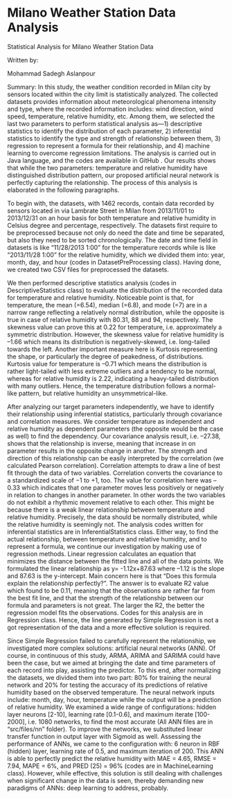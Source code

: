 # Milano Weather Station‎ Data Analysis
Statistical Analysis for Milano Weather Station Data

Written by:

Mohammad Sadegh Aslanpour

Summary: In this study, the weather condition recorded in Milan city by sensors located within the city limit is statistically analyzed. The collected datasets  provides information about meteorological phenomena intensity and type, where the recorded information includes: wind direction, wind speed, temperature, relative humidity, etc. Among them, we selected the last two parameters to perform statistical analysis as—1) descriptive statistics to identify the distribution of each parameter, 2) inferential statistics to identify the type and strength of relationship between them, 3) regression to represent a formula for their relationship, and 4) machine learning to overcome regression limitations. The analysis is carried out in Java language, and the codes are available in GitHub . Our results shows that while the two parameters: temperature and relative humidity have distinguished distribution pattern, our proposed artificial neural network is perfectly capturing the relationship. The process of this analysis is elaborated in the following paragraphs.

To begin with, the datasets, with 1462 records, contain data recorded by sensors located in via Lambrate Street in Milan from 2013/11/01 to 2013/12/31 on an hour basis for both temperature and relative humidity in Celsius degree and percentage, respectively. The datasets first require to be preprocessed because not only do need the date and time be separated, but also they need to be sorted chronologically. The date and time field in datasets is like “11/28/2013 1:00” for the temperature records while is like “2013/11/28 1:00” for the relative humidity, which we divided them into: year, month, day, and hour (codes in DatasetPreProcessing class). Having done, we created two CSV files for preprocessed the datasets. 
 	 
We then performed descriptive statistics analysis (codes in DescriptiveStatistics class) to evaluate the distribution of the recorded data for temperature and relative humidity. Noticeable point is that, for temperature, the mean (=6.54), median (=6.8), and mode (=7) are in a narrow range reflecting a relatively normal distribution, while the opposite is true in case of relative humidity with 80.31, 88 and 94, respectively. The skewness value can prove this at 0.22 for temperature, i.e. approximately a symmetric distribution. However, the skewness value for relative humidity is –1.66 which means its distribution is negatively-skewed, i.e. long-tailed towards the left. Another important measure here is Kurtosis representing the shape, or particularly the degree of peakedness, of distributions. Kurtosis value for temperature is –0.71 which means the distribution is rather light-tailed with less extreme outliers and a tendency to be normal, whereas for relative humidity is 2.22, indicating a heavy-tailed distribution with many outliers. Hence, the temperature distribution follows a normal-like pattern, but relative humidity an unsymmetrical-like.

 	 

After analyzing our target parameters independently, we have to identify their relationship using inferential statistics, particularly through covariance and correlation measures. We consider temperature as independent and relative humidity as dependent parameters (the opposite would be the case as well) to find the dependency. Our covariance analysis result, i.e. –27.38, shows that the relationship is inverse, meaning that increase in on parameter results in the opposite change in another. The strength and direction of this relationship can be easily interpreted by the correlation (we calculated Pearson correlation). Correlation attempts to draw a line of best fit through the data of two variables. Correlation converts the covariance to a standardized scale of −1 to +1, too. The value for correlation here was –0.33 which indicates that one parameter moves less positively or negatively in relation to changes in another parameter. In other words the two variables do not exhibit a rhythmic movement relative to each other. This might be because there is a weak linear relationship between temperature and relative humidity. Precisely, the data should be normally distributed, while the relative humidity is seemingly not. The analysis codes written for inferential statistics are in InferentialStatistics class.
Either way, to find the actual relationship, between temperature and relative humidity, and to represent a formula, we continue our investigation by making use of regression methods. Linear regression calculates an equation that minimizes the distance between the fitted line and all of the data points. We formulated the linear relationship as y= -1.12x+87.63 where –1.12 is the slope and 87.63 is the y-intercept. Main concern here is that “Does this formula explain the relationship perfectly?”. The answer is to evaluate R2 value which found to be 0.11, meaning that the observations are rather far from the best fit line, and that the strength of the relationship between our formula and parameters is not great. The larger the R2, the better the regression model fits the observations. Codes for this analysis are in Regression class. Hence, the line generated by Simple Regression is not a got representation of the data and a more effective solution is required.
 
Since Simple Regression failed to carefully represent the relationship, we investigated more complex solutions: artificial neural networks (ANN). Of course, in continuous of this study, ARMA, ARIMA and SARIMA could have been the case, but we aimed at bringing the date and time parameters of each record into play, assisting the predictor. To this end, after normalizing the datasets, we divided them into two part: 80% for training the neural network and 20% for testing the accuracy of its predictions of relative humidity based on the observed temperature. The neural network inputs include: month, day, hour, temperature while the output will be a prediction of relative humidity. We examined a wide range of configurations: hidden layer neurons [2-10], learning rate [0.1-0.6], and maximum iterate [100-2000], i.e. 1080 networks, to find the most accurate (All ANN files are in “src/files/nn” folder). To improve the networks, we substituted linear transfer function in output layer with Sigmoid as well. Assessing the performance of ANNs, we came to the configuration with: 6 neuron in RBF (hidden) layer, learning rate of 0.5, and maximum iteration of 200. This ANN is able to perfectly predict the relative humidity with MAE = 4.65, RMSE = 7.94, MAPE = 6%, and PRED (25) = 96% (codes are in MachineLearning class). However, while effective, this solution is still dealing with challenges when significant change in the data is seen, thereby demanding new paradigms of ANNs: deep learning to address, probably. 
 
